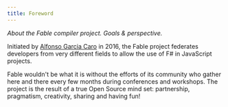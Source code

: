 ```yaml
---
title: Foreword
---
```


*About the Fable compiler project. Goals & perspective.*

Initiated by [Alfonso Garcia Caro](https://github.com/alfonsogarciacaro) in 2016, the Fable project federates developers from very different fields to allow the use of F# in JavaScript projects.

Fable wouldn't be what it is without the efforts of its community who gather here and there every few months during conferences and workshops. The project is the result of a true Open Source mind set: partnership, pragmatism, creativity, sharing and having fun!
